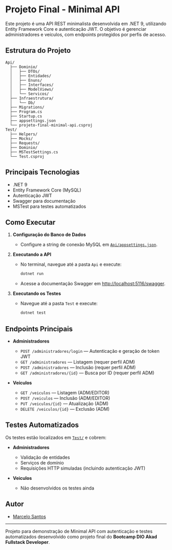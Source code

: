 # Projeto Final - Minimal API

Este projeto é uma API REST minimalista desenvolvida em .NET 9, utilizando Entity Framework Core e autenticação JWT. O objetivo é gerenciar administradores e veículos, com endpoints protegidos por perfis de acesso.

## Estrutura do Projeto

```
Api/
  ├── Dominio/
  │   ├── DTOs/
  │   ├── Entidades/
  │   ├── Enuns/
  │   ├── Interfaces/
  │   ├── ModelViews/
  │   └── Servicos/
  ├── Infraestrutura/
  │   └── Db/
  ├── Migrations/
  ├── Program.cs
  ├── Startup.cs
  ├── appsettings.json
  └── projeto-final-minimal-api.csproj
Test/
  ├── Helpers/
  ├── Mocks/
  ├── Requests/
  ├── Dominio/
  ├── MSTestSettings.cs
  └── Test.csproj
```

## Principais Tecnologias

- .NET 9
- Entity Framework Core (MySQL)
- Autenticação JWT
- Swagger para documentação
- MSTest para testes automatizados

## Como Executar

1. **Configuração do Banco de Dados**

   - Configure a string de conexão MySQL em [`Api/appsettings.json`](Api/appsettings.json).

2. **Executando a API**

   - No terminal, navegue até a pasta `Api` e execute:
     ```sh
     dotnet run
     ```
   - Acesse a documentação Swagger em [http://localhost:5116/swagger](http://localhost:5116/swagger).

3. **Executando os Testes**
   - Navegue até a pasta `Test` e execute:
     ```sh
     dotnet test
     ```

## Endpoints Principais

- **Administradores**

  - `POST /administradores/login` — Autenticação e geração de token JWT
  - `GET /administradores` — Listagem (requer perfil ADM)
  - `POST /administradores` — Inclusão (requer perfil ADM)
  - `GET /administradores/{id}` — Busca por ID (requer perfil ADM)

- **Veículos**
  - `GET /veiculos` — Listagem (ADM/EDITOR)
  - `POST /veiculos` — Inclusão (ADM/EDITOR)
  - `PUT /veiculos/{id}` — Atualização (ADM)
  - `DELETE /veiculos/{id}` — Exclusão (ADM)

## Testes Automatizados

Os testes estão localizados em [`Test/`](Test/) e cobrem:

- **Administradores**

  - Validação de entidades
  - Serviços de domínio
  - Requisições HTTP simuladas (incluindo autenticação JWT)

- **Veiculos**
  - Não desenvolvidos os testes ainda

## Autor

- [Marcelo Santos](https://github.com/MarceloJSSantos)

---

Projeto para demonstração de Minimal API com autenticação e testes automatizados desenvolvido como projeto final do **Bootcamp DIO Akad Fullstack Developer**.

